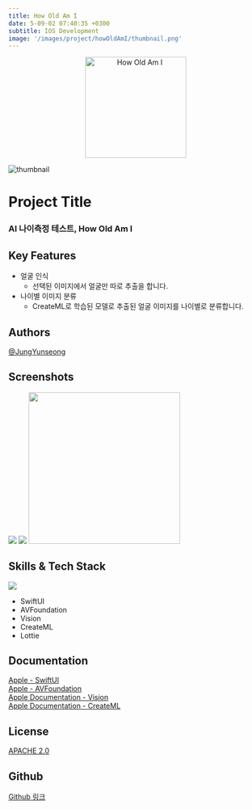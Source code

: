 ```yaml
---
title: How Old Am I
date: 5-09-02 07:40:35 +0300
subtitle: IOS Development
image: '/images/project/howOldAmI/thumbnail.png'
---
```


<center><img src="https://user-images.githubusercontent.com/95982751/187982607-9cd2977b-f246-48c3-bccf-5bc81fab5247.png" alt="How Old Am I" width="200"></center>

![thumbnail](https://user-images.githubusercontent.com/95982751/187988899-0bb5dcd5-7d0d-4b7f-9bbe-c849de6bdfac.png)

# Project Title
### AI 나이측정 테스트, How Old Am I
## Key Features
* 얼굴 인식
  - 선택된 이미지에서 얼굴만 따로 추출을 합니다.
* 나이별 이미지 분류
  - CreateML로 학습된 모델로 추출된 얼굴 이미지를 나이별로 분류합니다.
  

## Authors
[@JungYunseong](https://github.com/JungYunseong)

## Screenshots
<div class="gallery-box">
  <div class="gallery">
    <img src="https://user-images.githubusercontent.com/95982751/187985176-116d70ce-3365-4b0b-b51e-91274000a146.png">
    <img src="https://user-images.githubusercontent.com/95982751/187985257-e7bcbdcd-96ca-4ab7-b2f3-b90360b5c7a3.png">
    <img src="https://user-images.githubusercontent.com/95982751/187985333-23549477-88d6-49fe-85ed-10e44286f0e0.png" width=300>
  </div>
</div>

## Skills & Tech Stack
<img src="https://img.shields.io/badge/Swift-F05138?style=for-the-badge&logo=Swift&logoColor=white"><br>
* SwiftUI
* AVFoundation
* Vision
* CreateML
* Lottie

## Documentation
[Apple - SwiftUI](https://developer.apple.com/kr/xcode/swiftui/)<br>
[Apple - AVFoundation](https://developer.apple.com/av-foundation/)<br>
[Apple Documentation - Vision](https://developer.apple.com/documentation/vision)<br>
[Apple Documentation - CreateML](https://developer.apple.com/documentation/createml)

## License
[APACHE 2.0](https://github.com/JungYunseong/NC2-Neis-AgeEstimation/blob/main/LICENSE)

## Github
[Github 링크](https://github.com/JungYunseong/NC2-Neis-AgeEstimation)